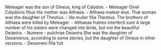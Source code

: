 Meleager was the son of Oineus, king of Calydon. - Meleager Oinei Calydonis filius
His mother was Althaea. - Althaea matear eius.
That woman was the daughter of Thestius. - Illa mulier filia Thestius.
The brothers of Althaea were killed by Meleager. - Althaeae fratres interfecti sunt
A large number of his sisters were changed into birds, but not the beautiful Deianira. - Numere - pulchrae Deianira
She was the daughter of Dexamenus, according to some stories, but the daughter of Oineus in other versions. - Dexameni filia fuit
